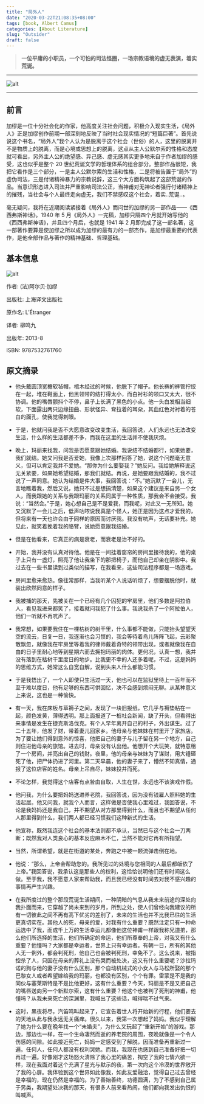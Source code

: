 ```yaml
---
title: "局外人"
date: "2020-03-22T21:08:35+08:00"
tags: [book, Albert Camus]
categories: [About Literature]
slug: "Outsider"
draft: false
---
```


> **一位平庸的小职员，一个可怕的司法怪圈，一场宗教语境的虚无表演，着实荒诞。**

---

![alt](https://dawnblog-1300625500.cos.ap-guangzhou.myqcloud.com/images/20200322211341.jpg "[法]Albert Camus")

---

## 	前言

加缪是一位十分社会化的作家，他高度关注社会问题，积极介入现实生活，《局外人》正是加缪创作前期一部深刻地反映了当时社会现实情况的“短篇巨著”。首先说说这个书名，“局外人”我个人认为是脱离于这个社会（世俗）的人，这里的脱离并不是物质上的脱离，而是心境或思想上的脱离，这点从主人公默尔索的性格和态度就可看出，另外主人公的绝望感、异己感、虚无感其实更多地来自于作者加缪的感受，这也似乎是整个 20 世纪荒诞文学的哲理体系的组合部分。整部作品很短，我把它看作是三个部分，一是主人公默尔索的生活和性格，二是将被告置于“局外”的虚伪司法，三是付诸精神暴力的宗教说辞，这三个大方面构筑起了这部荒诞的作品。当意识形态进入司法并严重影响司法公正，当神甫对无神论者强行付诸精神上的摧残，当社会与个人最终走向虚无，我们不禁感叹这个社会，着实..荒诞..。

毫无疑问，我将在近期阅读紧接着《局外人》而问世的加缪的另一部作品——《西西弗斯神话》。1940 年 5 月《局外人》一完稿，加缪只隔四个月就开始写他的《西西弗斯神话》，并且四个月后，也就是 1941 年 2 月即完成了这一部名著，这一部著作要算是使加缪之所以成为加缪的最有力的一部杰作，是加缪最重要的代表作，是他全部作品与著作的精神基础、哲理基础。

## 基本信息

![alt](https://dawnblog-1300625500.cos.ap-guangzhou.myqcloud.com/images/20200322211340.jpg "书籍封面")

作者: (法)阿尔贝·加缪

出版社: 上海译文出版社

原作名: L’Étranger

译者: 柳鸣九

出版年: 2013-8

ISBN: 9787532761760

## 原文摘录

- 他头戴圆顶宽檐软毡帽，棺木经过的时候，他脱下了帽子。他长裤的裤管拧绞在一起，堆在鞋面上，他黑领带的结打得太小，而白衬衫的领口又太大，很不协调。他的嘴唇颤抖个不停，鼻子上长满了黑色的小点。他一头白发相当细软，下面露出两只边缘扭曲、形状怪异、耷拉着的耳朵，其血红色对衬着的苍白的面孔，使我觉得刺眼。

- 于是，他就问我是否不大愿意改变改变生活，我回答说，人们永远也无法改变生活，什么样的生活都差不多，而我在这里的生活并不使我厌烦。

- 晚上，玛丽来找我，问我是否愿意跟她结婚。我说结不结婚都行，如果她要，我们就结。她又问我是否爱她，我像上次那样回答了她，说这个问题毫无意义，但可以肯定我并不爱她。“那你为什么要娶我？”她反问。我给她解释说这无关紧要，如果她希望结婚，那我们就结。再说，是她要跟我结婚的，我不过说了一声同意。她认为结婚是件大事，我回答说：“不。”她沉默了一会儿，无言地瞧着我，然后又说，她只不过是想搞清楚，如果这个建议是来自另一个女人，而我跟她的关系与我跟玛丽的关系同属于一种性质，那我会不会接受。我说：“当然会。”于是，她心想自己是不是爱我，而我呢，对此又一无所知。她又沉默了一会儿之后，低声咕哝说我真是个怪人，她正是因为这点才爱我的，但将来有一天也许会由于同样的原因而讨厌我。我没有吭声，无话要补充。她见此，就笑着挽着我的胳臂，说她愿意跟我结婚。

- 但是在他看来，它真正的病是衰老，而衰老是治不好的。

- 开始，我并没有认真对待他。他是在一间挂着窗帘的房间里接待我的，他的桌子上只有一盏灯，照亮了他让我坐下的那把椅子，而他自己却坐在阴影中。我过去在一些书里读到过类似的描写，在我看来，这些司法程序都是一场游戏。

- 房间里愈来愈热。像往常那样，当我听某个人说话听烦了，想要摆脱他时，就装出欣然同意的样子。

- 我被捕的那天，先被关在一个已经有几个囚犯的牢房里，他们多数是阿拉伯人，看见我进来都笑了，接着就问我犯了什么事。我说我杀了一个阿拉伯人，他们一听就不再吭声了。

- 我常想，如果要我住在一棵枯树的树干里，什么事都不能做，只能抬头望望天空的流云，日复一日，我逐渐也会习惯的，我会等待着鸟儿阵阵飞起，云彩聚散飘忽，就像我在牢房里等着我的律师戴着奇特的领带出现，或者就像我在自由的日子里耐心地等到星期六而去拥抱玛丽的肉体。更何况，认真一想，我并没有落到在枯树干里度日的地步。比我更不幸的人还多着呢，不过，这是妈妈的思维方式，她常这么自宽自解，说到头来人什么都能习惯。

- 于是我悟出了，一个人即使只生活过一天，他也可以在监狱里待上一百年而不至于难以度日，他有足够的东西可供回忆，决不会感到烦闷无聊。从某种意义上来说，这也是一种愉快。

- 有一天，我在床板与草褥子之间，发现了一块旧报纸，它几乎与褥垫粘在一起，颜色发黄，薄得透明。那上面报道了一桩社会新闻，缺了开头，但看得出来事情是发生在捷克斯洛伐克。有个人早年离开自己的村子，外出谋生。过了二十五年，他发了财，带着妻儿回家乡。他母亲与他妹妹在村里开了家旅店。为了要让她们得到意外的惊喜，他把自己的妻子与儿子留在另一个地方，自己则住进他母亲的旅馆。进去时，母亲没有认出他。他想开个大玩笑，就特意租了一个房间，并亮出自己的钱财。夜里，他的母亲与妹妹为了谋财，用大锤砸死了他，把尸体扔进了河里。第二天早晨，他的妻子来了，懵然不知真情，通报了这位店客的姓名。母亲上吊自尽，妹妹投井而死。

- 不论怎样，我觉得这个店客有点咎由自取，人生在世，永远也不该演戏作假。

- 他问我，为什么要把妈妈送进养老院，我回答说，因为没有钱雇人照料她的生活起居。他又问我，就我个人而言，这样做是否使我心里难过，我回答说，不论是我妈妈还是我自己，并不期望从对方那里得到什么，而且也不期望从任何人那里得到什么，我们两人都已经习惯我们这种新式的生活。

- 他宣称，既然我连这个社会的基本法则都不承认，当然已与这个社会一刀两断；既然我对人类良心的基本反应麻木不仁，当然不能对它再有所指望。

- 当然，所谓希望，就是在街道的某处，奔跑之中被一颗流弹击倒在地。

- 他说：“那么，上帝会帮助您的。我所见过的处境与您相同的人最后都皈依了上帝。”我回答说，我承认这是那些人的权利，这恰恰说明他们还有时间这么做。至于我，我不愿意人家来帮助我，而且我已经没有时间去对我不感兴趣的事情再产生兴趣。

- 在我所度过的整个那段荒诞生活期间，一种阴暗的气息从我未来前途的深处向我扑面而来，它穿越了尚未来到的岁月，所到之处，使人们曾经向我建议的所有一切彼此之间不再有高下优劣的差别了，未来的生活也并不比我已往的生活更真切实在。其他人的死，母亲的爱，对我有什么重要？既然注定只有一种命运选中了我，而成千上万的生活幸运儿都像他这位神甫一样跟我称兄道弟，那么他们所选择的生活，他们所确定的命运，他们所尊奉的上帝，对我又有什么重要？他懂吗？大家都是幸运者，世界上只有幸运者。有朝一日，所有的其他人无一例外，都会判死刑，他自己也会被判死刑，幸免不了。这么说来，被指控杀了人，只因在母亲的葬礼上没有哭而被处决，这又有什么重要呢？沙拉玛诺的狗与他的妻子没有什么区别，那个自动机械式的小女人与马松所娶的那个巴黎女人或者希望嫁给我的玛丽，也都没有区别，个个有罪。雷蒙是不是我的同伙与塞莱斯特是不是比他更好，这有什么重要？今天，玛丽是不是又把自己的嘴唇送向另一个新默尔索，这有什么重要？他这个也被判了死刑的神甫，他懂吗？从我未来死亡的深渊里，我喊出了这些话，喊得喘不过气来。

- 这时，黑夜将尽，汽笛鸣叫起来了，它宣告着世人将开始新的行程，他们要去的天地从此与我永远无关痛痒。很久以来，我第一次想起了妈妈。我似乎理解了她为什么要在晚年找一个“未婚夫”，为什么又玩起了“重新开始”的游戏。那边，那边也一样，在一个生命凄然而逝的养老院的周围，夜晚就像是一个令人伤感的间隙。如此接近死亡，妈妈一定感受到了解脱，因而准备再重新过一遍。任何人，任何人都没有权利哭她。而我，我现在也感到自己准备好把一切再过一遍。好像刚才这场怒火清除了我心里的痛苦，掏空了我的七情六欲一样，现在我面对着这个充满了星光与默示的夜，第一次向这个冷漠的世界敞开了我的心扉。我体验到这个世界如此像我，如此友爱融洽，觉得自己过去曾经是幸福的，现在仍然是幸福的。为了善始善终，功德圆满，为了不感到自己属于另类，我期望处决我的那天，有很多人前来看热闹，他们都向我发出仇恨的叫喊声。
